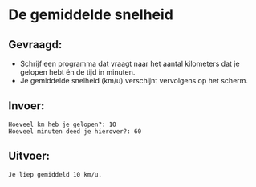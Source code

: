 # De gemiddelde snelheid

## Gevraagd:

* Schrijf een programma dat vraagt naar het aantal kilometers dat je gelopen hebt én de tijd in minuten. 
* Je gemiddelde snelheid (km/u) verschijnt vervolgens op het scherm.

## Invoer:
```
Hoeveel km heb je gelopen?: 1O
Hoeveel minuten deed je hierover?: 60
```

## Uitvoer:

```
Je liep gemiddeld 10 km/u.
```
